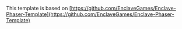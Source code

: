 This template is based on [https://github.com/EnclaveGames/Enclave-Phaser-Template](https://github.com/EnclaveGames/Enclave-Phaser-Template)
